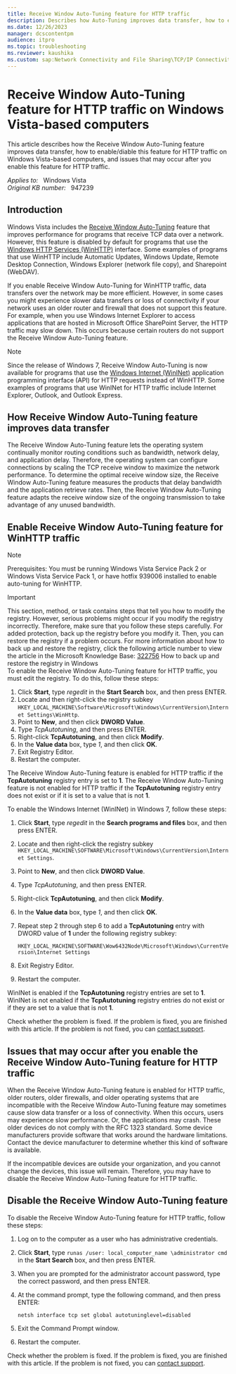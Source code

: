 ```yaml
---
title: Receive Window Auto-Tuning feature for HTTP traffic
description: Describes how Auto-Tuning improves data transfer, how to enable Auto-Tuning for HTTP traffic on Windows Vista-based computers, and issues that may occur after you enable Auto-Tuning for HTTP traffic.
ms.date: 12/26/2023
manager: dcscontentpm
audience: itpro
ms.topic: troubleshooting
ms.reviewer: kaushika
ms.custom: sap:Network Connectivity and File Sharing\TCP/IP Connectivity (TCP Protocol, NLA, WinHTTP), csstroubleshoot
---
```

# Receive Window Auto-Tuning feature for HTTP traffic on Windows Vista-based computers

This article describes how the Receive Window Auto-Tuning feature improves data transfer, how to enable/diable this feature for HTTP traffic on Windows Vista-based computers, and issues that may occur after you enable this feature for HTTP traffic.

_Applies to:_ &nbsp; Windows Vista  
_Original KB number:_ &nbsp; 947239

## Introduction

Windows Vista includes the [Receive Window Auto-Tuning](/previous-versions/technet-magazine/cc162519(v=msdn.10)) feature that improves performance for programs that receive TCP data over a network. However, this feature is disabled by default for programs that use the [Windows HTTP Services (WinHTTP)](/windows/win32/winhttp/about-winhttp) interface. Some examples of programs that use WinHTTP include Automatic Updates, Windows Update, Remote Desktop Connection, Windows Explorer (network file copy), and Sharepoint (WebDAV).

If you enable Receive Window Auto-Tuning for WinHTTP traffic, data transfers over the network may be more efficient. However, in some cases you might experience slower data transfers or loss of connectivity if your network uses an older router and firewall that does not support this feature. For example, when you use Windows Internet Explorer to access applications that are hosted in Microsoft Office SharePoint Server, the HTTP traffic may slow down. This occurs because certain routers do not support the Receive Window Auto-Tuning feature.

> [!NOTE]
> Since the release of Windows 7, Receive Window Auto-Tuning is now available for programs that use the [Windows Internet (WinINet)](/windows/win32/wininet/portal) application programming interface (API) for HTTP requests instead of WinHTTP. Some examples of programs that use WinINet for HTTP traffic include Internet Explorer, Outlook, and Outlook Express.

## How Receive Window Auto-Tuning feature improves data transfer

The Receive Window Auto-Tuning feature lets the operating system continually monitor routing conditions such as bandwidth, network delay, and application delay. Therefore, the operating system can configure connections by scaling the TCP receive window to maximize the network performance. To determine the optimal receive window size, the Receive Window Auto-Tuning feature measures the products that delay bandwidth and the application retrieve rates. Then, the Receive Window Auto-Tuning feature adapts the receive window size of the ongoing transmission to take advantage of any unused bandwidth.

## Enable Receive Window Auto-Tuning feature for WinHTTP traffic

> [!NOTE]
> Prerequisites: You must be running Windows Vista Service Pack 2 or Windows Vista Service Pack 1, or have hotfix 939006 installed to enable auto-tuning for WinHTTP.

> [!IMPORTANT]
> This section, method, or task contains steps that tell you how to modify the registry. However, serious problems might occur if you modify the registry incorrectly. Therefore, make sure that you follow these steps carefully. For added protection, back up the registry before you modify it. Then, you can restore the registry if a problem occurs. For more information about how to back up and restore the registry, click the following article number to view the article in the Microsoft Knowledge Base: [322756](https://support.microsoft.com/help/322756) How to back up and restore the registry in Windows  
To enable the Receive Window Auto-Tuning feature for HTTP traffic, you must edit the registry. To do this, follow these steps:

1. Click **Start**, type *regedit* in the **Start Search** box, and then press ENTER.
2. Locate and then right-click the registry subkey `HKEY_LOCAL_MACHINE\Software\Microsoft\Windows\CurrentVersion\Internet Settings\WinHttp`.
3. Point to **New**, and then click **DWORD Value**.
4. Type *TcpAutotuning*, and then press ENTER.
5. Right-click **TcpAutotuning**, and then click **Modify**.
6. In the **Value data** box, type *1*, and then click **OK**.
7. Exit Registry Editor.
8. Restart the computer.

The Receive Window Auto-Tuning feature is enabled for HTTP traffic if the **TcpAutotuning** registry entry is set to **1**. The Receive Window Auto-Tuning feature is not enabled for HTTP traffic if the **TcpAutotuning** registry entry does not exist or if it is set to a value that is not **1**.

To enable the Windows Internet (WinINet) in Windows 7, follow these steps:

1. Click **Start**, type *regedit* in the **Search programs and files** box, and then press ENTER.
2. Locate and then right-click the registry subkey `HKEY_LOCAL_MACHINE\SOFTWARE\Microsoft\Windows\CurrentVersion\Internet Settings`.
3. Point to **New**, and then click **DWORD Value**.
4. Type *TcpAutotuning*, and then press ENTER.
5. Right-click **TcpAutotuning**, and then click **Modify**.
6. In the **Value data** box, type *1*, and then click **OK**.
7. Repeat step 2 through step 6 to add a **TcpAutotuning** entry with DWORD value of **1** under the following registry subkey: 

    `HKEY_LOCAL_MACHINE\SOFTWARE\Wow6432Node\Microsoft\Windows\CurrentVersion\Internet Settings`

8. Exit Registry Editor.
9. Restart the computer.

WinINet is enabled if the **TcpAutotuning** registry entries are set to **1**. WinINet is not enabled if the **TcpAutotuning** registry entries do not exist or if they are set to a value that is not **1**.

Check whether the problem is fixed. If the problem is fixed, you are finished with this article. If the problem is not fixed, you can [contact support](https://support.microsoft.com/contactus).

## Issues that may occur after you enable the Receive Window Auto-Tuning feature for HTTP traffic

When the Receive Window Auto-Tuning feature is enabled for HTTP traffic, older routers, older firewalls, and older operating systems that are incompatible with the Receive Window Auto-Tuning feature may sometimes cause slow data transfer or a loss of connectivity. When this occurs, users may experience slow performance. Or, the applications may crash. These older devices do not comply with the RFC 1323 standard. Some device manufacturers provide software that works around the hardware limitations. Contact the device manufacturer to determine whether this kind of software is available.

If the incompatible devices are outside your organization, and you cannot change the devices, this issue will remain. Therefore, you may have to disable the Receive Window Auto-Tuning feature for HTTP traffic.

## Disable the Receive Window Auto-Tuning feature

To disable the Receive Window Auto-Tuning feature for HTTP traffic, follow these steps:

1. Log on to the computer as a user who has administrative credentials.
2. Click **Start**, type `runas /user: local_computer_name \administrator cmd` in the **Start Search** box, and then press ENTER.
3. When you are prompted for the administrator account password, type the correct password, and then press ENTER.
4. At the command prompt, type the following command, and then press ENTER:

    ```console
    netsh interface tcp set global autotuninglevel=disabled
    ```

5. Exit the Command Prompt window.
6. Restart the computer.

Check whether the problem is fixed. If the problem is fixed, you are finished with this article. If the problem is not fixed, you can [contact support](https://support.microsoft.com/contactus).
